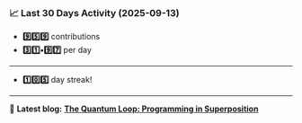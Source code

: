 <!--START_STATS-->
### 📈 Last 30 Days Activity (2025-09-13)  
- **9️⃣5️⃣9️⃣** contributions  
- **3️⃣1️⃣•9️⃣7️⃣** per day
---
- **1️⃣0️⃣5️⃣** day streak!
---
📝 **Latest blog:** [**The Quantum Loop: Programming in Superposition**](https://andriak.com/blog/quantum-loop)
<!--END_STATS-->

